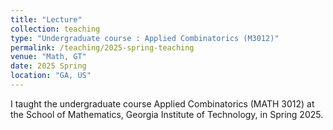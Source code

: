 ```yaml
---
title: "Lecture"
collection: teaching
type: "Undergraduate course : Applied Combinatorics (M3012)"
permalink: /teaching/2025-spring-teaching
venue: "Math, GT"
date: 2025 Spring
location: "GA, US"
---
```


I taught the undergraduate course Applied Combinatorics (MATH 3012) at the School of Mathematics, Georgia Institute of Technology, in Spring 2025.
